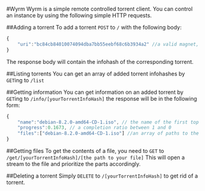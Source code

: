 #Wyrm
Wyrm is a simple remote controlled torrent client.
You can control an instance by using the following simple HTTP requests.

##Adding a torrent
To add a torrent `POST` to `/` with the following body:
```js
{
    "uri":"bc84cb84010074094dba7bb55eebf68c6b3934a2" //a valid magnet, link to a torrent file or infohash
}
```
The response body will contain the infohash of the corresponding torrent.

##Listing torrents
You can get an array of added torrent infohashes by `GET`ing to `/list`

##Getting information
You can get information on an added torrent by `GET`ing to
`/info/[yourTorrentInfoHash]` the response will be in the following form:
```js
{
    "name":"debian-8.2.0-amd64-CD-1.iso", // the name of the first top level folder or file
    "progress":0.1673, // a completion ratio between 1 and 0
    "files":["debian-8.2.0-amd64-CD-1.iso"] //an array of paths to the files
}
```

##Getting files
To get the contents of a file, you need to `GET` to
`/get/[yourTorrentInfoHash]/[the path to your file]`
This will open a stream to the file and prioritize the parts accordingly.

##Deleting a torrent
Simply `DELETE` to `/[yourTorrentInfoHash]` to get rid of a torrent.
